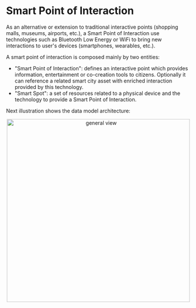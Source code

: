# Smart Point of Interaction

As an alternative or extension to traditional interactive points (shopping
malls, museums, airports, etc.), a Smart Point of Interaction use technologies
such as Bluetooth Low Energy or WiFi to bring new interactions to user's devices
(smartphones, wearables, etc.).

A smart point of interaction is composed mainly by two entities:

-   "Smart Point of Interaction": defines an interactive point which provides
    information, entertainment or co-creation tools to citizens. Optionally it
    can reference a related smart city asset with enriched interaction provided
    by this technology.
-   "Smart Spot": a set of resources related to a physical device and the
    technology to provide a Smart Point of Interaction.

Next illustration shows the data model architecture:

<p align="center"><img width="500" alt="general view" src="https://drive.google.com/uc?export=view&id=0B3if5y6_qyk3MGtSMFhyaW12LTA"></p>
